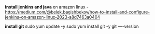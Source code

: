**install jenkins and java**
on amazon linux - https://medium.com/@belek.bagishbekov/how-to-install-and-configure-jenkins-on-amazon-linux-2023-a8d7463a0404

**install git**
sudo yum update -y
sudo yum install git -y
git —-version


